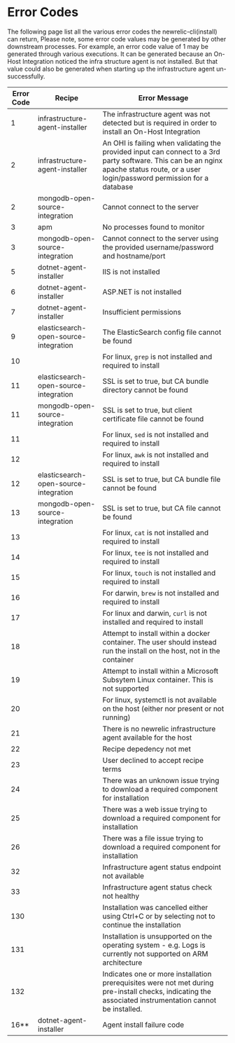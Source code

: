 # Error Codes

The following page list all the various error codes the newrelic-cli(install) can return,
Please note, some error code values may be generated by other downstream processes. For example, an error code value of 1 may be generated through various executions. It can be generated because an On-Host Integration noticed the infra structure agent is not installed. But that value could also be generated when starting up the infrastructure agent un-successfully.

| Error Code | Recipe | Error Message|
|-----|----|----|
| 1  | infrastructure-agent-installer | The infrastructure agent was not detected but is required in order to install an On-Host Integration |
| 2  | infrastructure-agent-installer | An OHI is failing when validating the provided input can connect to a 3rd party software. This can be an nginx  apache status route, or a user login/password permission for a database
| 2  | mongodb-open-source-integration | Cannot connect to the server |
| 3  | apm | No processes found to monitor|
| 3  | mongodb-open-source-integration | Cannot connect to the server using the provided username/password and hostname/port |
| 5  | dotnet-agent-installer | IIS is not installed |
| 6  | dotnet-agent-installer | ASP.NET is not installed |
| 7  | dotnet-agent-installer | Insufficient permissions |
| 9  | elasticsearch-open-source-integration | The ElasticSearch config file cannot be found |
| 10 |  | For linux, `grep` is not installed and required to install |
| 11 | elasticsearch-open-source-integration | SSL is set to true, but CA bundle directory cannot be found |
| 11 | mongodb-open-source-integration | SSL is set to true, but client certificate file cannot be found |
| 11 |  | For linux, `sed` is not installed and required to install |
| 12 |  | For linux, `awk` is not installed and required to install |
| 12 | elasticsearch-open-source-integration | SSL is set to true, but CA bundle file cannot be found |
| 13 | mongodb-open-source-integration | SSL is set to true, but CA file cannot be found |
| 13 |  | For linux, `cat` is not installed and required to install |
| 14 |  | For linux, `tee` is not installed and required to install |
| 15 |  | For linux, `touch` is not installed and required to install |
| 16 |  | For darwin, `brew` is not installed and required to install |
| 17 |  | For linux and darwin, `curl` is not installed and required to install |
| 18 |  | Attempt to install within a docker container. The user should instead run the install on the host, not in the container |
| 19 |  | Attempt to install within a Microsoft Subsytem Linux container. This is not supported |
| 20 |  | For linux, systemctl is not available on the host (either nor present or not running) |
| 21 |  | There is no newrelic infrastructure agent available for the host |
| 22 |  | Recipe depedency not met |
| 23 |  | User declined to accept recipe terms |
| 24 |  | There was an unknown issue trying to download a required component for installation |
| 25 |  | There was a web issue trying to download a required component for installation |
| 26 |  | There was a file issue trying to download a required component for installation |
| 32 |  | Infrastructure agent status endpoint not available |
| 33 |  | Infrastructure agent status check not healthy |
| 130 |  | Installation was cancelled either using Ctrl+C or by selecting not to continue the installation |
| 131 |  | Installation is unsupported on the operating system - e.g. Logs is currently not supported on ARM architecture |
| 132 | | Indicates one or more installation prerequisites were not met during pre-install checks, indicating the associated instrumentation cannot be installed. |
| 16** | dotnet-agent-installer | Agent install failure code
